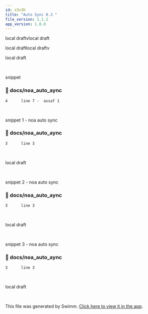 ```yaml
---
id: x3v3h
title: "Auto Sync 0.3 "
file_version: 1.1.2
app_version: 1.8.0
---
```


local draftvlocal draft

local draftlocal draftv

local draft

<br/>

snippet
<!-- NOTE-swimm-snippet: the lines below link your snippet to Swimm -->
### 📄 docs/noa_auto_aync
```
4      line 7 -  assaf 1
```

<br/>

snippet 1 - noa auto sync
<!-- NOTE-swimm-snippet: the lines below link your snippet to Swimm -->
### 📄 docs/noa_auto_aync
```
3      line 3
```

<br/>

local draft

<br/>

snippet 2 - noa auto sync
<!-- NOTE-swimm-snippet: the lines below link your snippet to Swimm -->
### 📄 docs/noa_auto_aync
```
3      line 3
```

<br/>

local draft

<br/>

snippet 3 - noa auto sync
<!-- NOTE-swimm-snippet: the lines below link your snippet to Swimm -->
### 📄 docs/noa_auto_aync
```
3      line 3
```

<br/>

local draft

<br/>

This file was generated by Swimm. [Click here to view it in the app](http://localhost:5000/repos/Z2l0aHViJTNBJTNBTm9hUmVwbyUzQSUzQU5vYW96ZXI=/docs/x3v3h).
